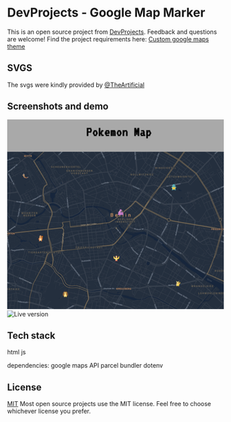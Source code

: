 # DevProjects - Google Map Marker

This is an open source project from [DevProjects](http://www.codementor.io/projects). Feedback and questions are welcome!
Find the project requirements here: [Custom google maps theme](https://www.codementor.io/projects/web/build-a-custom-google-maps-theme-bf8levr6eg)

## SVGS
The svgs were kindly provided by [@TheArtificial](https://theartificial.github.io/pokemon-icons/#download)


## Screenshots and demo
![Desktop Preview](./Desktop.png)
![Live version](https://eager-jennings-f8dd05.netlify.app/)

## Tech stack
html
js

dependencies:
  google maps API
  parcel bundler
  dotenv

## License
[MIT](https://choosealicense.com/licenses/mit/)
Most open source projects use the MIT license. Feel free to choose whichever license you prefer.

